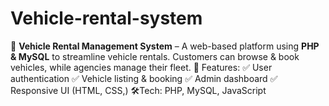 # Vehicle-rental-system
🚗 **Vehicle Rental Management System** – A web-based platform using **PHP &amp; MySQL** to streamline vehicle rentals. Customers can browse &amp; book vehicles, while agencies manage their fleet.    🔹 Features:  ✅ User authentication   ✅ Vehicle listing &amp; booking   ✅ Admin dashboard   ✅ Responsive UI (HTML, CSS,)   🛠Tech: PHP, MySQL, JavaScript 
